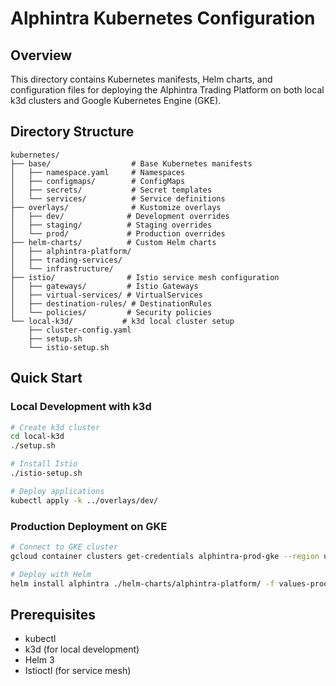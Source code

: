 # Alphintra Kubernetes Configuration

## Overview
This directory contains Kubernetes manifests, Helm charts, and configuration files for deploying the Alphintra Trading Platform on both local k3d clusters and Google Kubernetes Engine (GKE).

## Directory Structure
```
kubernetes/
├── base/                  # Base Kubernetes manifests
│   ├── namespace.yaml     # Namespaces
│   ├── configmaps/        # ConfigMaps
│   ├── secrets/           # Secret templates
│   └── services/          # Service definitions
├── overlays/              # Kustomize overlays
│   ├── dev/              # Development overrides
│   ├── staging/          # Staging overrides
│   └── prod/             # Production overrides
├── helm-charts/          # Custom Helm charts
│   ├── alphintra-platform/
│   ├── trading-services/
│   └── infrastructure/
├── istio/                # Istio service mesh configuration
│   ├── gateways/         # Istio Gateways
│   ├── virtual-services/ # VirtualServices
│   ├── destination-rules/ # DestinationRules
│   └── policies/         # Security policies
└── local-k3d/           # k3d local cluster setup
    ├── cluster-config.yaml
    ├── setup.sh
    └── istio-setup.sh
```

## Quick Start

### Local Development with k3d
```bash
# Create k3d cluster
cd local-k3d
./setup.sh

# Install Istio
./istio-setup.sh

# Deploy applications
kubectl apply -k ../overlays/dev/
```

### Production Deployment on GKE
```bash
# Connect to GKE cluster
gcloud container clusters get-credentials alphintra-prod-gke --region us-central1

# Deploy with Helm
helm install alphintra ./helm-charts/alphintra-platform/ -f values-prod.yaml
```

## Prerequisites
- kubectl
- k3d (for local development)
- Helm 3
- Istioctl (for service mesh)